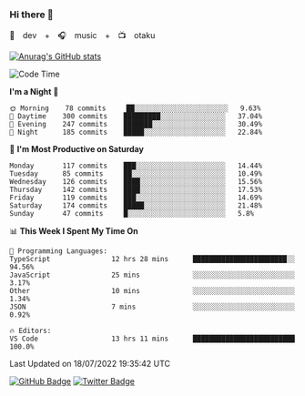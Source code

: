 ### Hi there 👋

🚀　dev　+　🎧　music　+　📺　otaku


[![Anurag's GitHub stats](https://github-readme-stats.vercel.app/api?username=koheitasaka&count_private=true&show_icons=true&theme=monokai)](https://github.com/koheitasaka/github-readme-stats)

<!--START_SECTION:waka-->
![Code Time](http://img.shields.io/badge/Code%20Time-0%20secs-blue)

**I'm a Night 🦉** 

```text
🌞 Morning    78 commits     ██░░░░░░░░░░░░░░░░░░░░░░░   9.63% 
🌆 Daytime    300 commits    █████████░░░░░░░░░░░░░░░░   37.04% 
🌃 Evening    247 commits    ███████░░░░░░░░░░░░░░░░░░   30.49% 
🌙 Night      185 commits    █████░░░░░░░░░░░░░░░░░░░░   22.84%

```
📅 **I'm Most Productive on Saturday** 

```text
Monday       117 commits    ███░░░░░░░░░░░░░░░░░░░░░░   14.44% 
Tuesday      85 commits     ██░░░░░░░░░░░░░░░░░░░░░░░   10.49% 
Wednesday    126 commits    ████░░░░░░░░░░░░░░░░░░░░░   15.56% 
Thursday     142 commits    ████░░░░░░░░░░░░░░░░░░░░░   17.53% 
Friday       119 commits    ███░░░░░░░░░░░░░░░░░░░░░░   14.69% 
Saturday     174 commits    █████░░░░░░░░░░░░░░░░░░░░   21.48% 
Sunday       47 commits     █░░░░░░░░░░░░░░░░░░░░░░░░   5.8%

```


📊 **This Week I Spent My Time On** 

```text
💬 Programming Languages: 
TypeScript               12 hrs 28 mins      ███████████████████████░░   94.56% 
JavaScript               25 mins             ░░░░░░░░░░░░░░░░░░░░░░░░░   3.17% 
Other                    10 mins             ░░░░░░░░░░░░░░░░░░░░░░░░░   1.34% 
JSON                     7 mins              ░░░░░░░░░░░░░░░░░░░░░░░░░   0.92%

🔥 Editors: 
VS Code                  13 hrs 11 mins      █████████████████████████   100.0%

```


 Last Updated on 18/07/2022 19:35:42 UTC
<!--END_SECTION:waka-->

[![GitHub Badge](https://img.shields.io/badge/GitHub-100000?style=for-the-badge&logo=github&logoColor=white)](https://github.com/koheitasaka)
[![Twitter Badge](https://img.shields.io/badge/Twitter-1DA1F2?style=for-the-badge&logo=twitter&logoColor=white)](https://twitter.com/sleep_asleep_)
